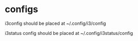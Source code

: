 # configs

i3config should be placed at ~/.config/i3/config

i3status config should be placed at ~/.config/i3status/config
